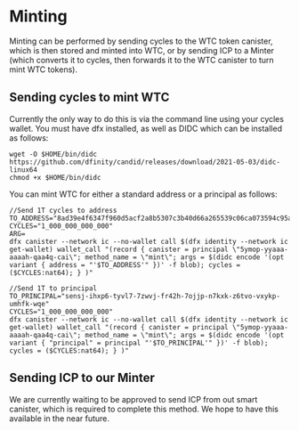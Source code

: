 # Minting
Minting can be performed by sending cycles to the WTC token canister, which is then stored and minted into WTC, or by sending ICP to a Minter (which converts it to cycles, then forwards it to the WTC canister to turn mint WTC tokens).

## Sending cycles to mint WTC

Currently the only way to do this is via the command line using your cycles wallet. You must have dfx installed, as well as DIDC which can be installed as follows:
```
wget -O $HOME/bin/didc https://github.com/dfinity/candid/releases/download/2021-05-03/didc-linux64
chmod +x $HOME/bin/didc
```

You can mint WTC for either a standard address or a principal as follows:
```
//Send 1T cycles to address
TO_ADDRESS="8ad39e4f6347f960d5acf2a8b5307c3b40d66a265539c06ca073594c95a57049"
CYCLES="1_000_000_000_000"
ARG=
dfx canister --network ic --no-wallet call $(dfx identity --network ic get-wallet) wallet_call "(record { canister = principal \"5ymop-yyaaa-aaaah-qaa4q-cai\"; method_name = \"mint\"; args = $(didc encode '(opt variant { address = "'$TO_ADDRESS'" })' -f blob); cycles = ($CYCLES:nat64); } )"

//Send 1T to principal
TO_PRINCIPAL="sensj-ihxp6-tyvl7-7zwvj-fr42h-7ojjp-n7kxk-z6tvo-vxykp-umhfk-wqe"
CYCLES="1_000_000_000_000"
dfx canister --network ic --no-wallet call $(dfx identity --network ic get-wallet) wallet_call "(record { canister = principal \"5ymop-yyaaa-aaaah-qaa4q-cai\"; method_name = \"mint\"; args = $(didc encode '(opt variant { "principal" = principal "'$TO_PRINCIPAL'" })' -f blob); cycles = ($CYCLES:nat64); } )"
```

## Sending ICP to our Minter

We are currently waiting to be approved to send ICP from out smart canister, which is required to complete this method. We hope to have this available in the near future.
